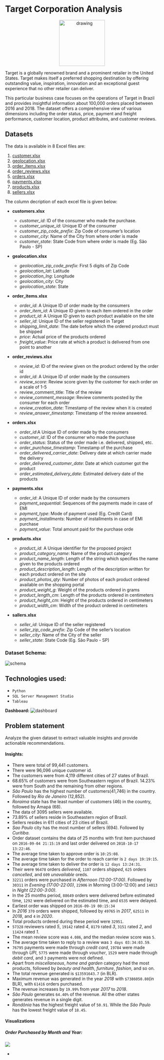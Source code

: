 # Target Corporation Analysis

<p align="center">
    <img src="uploads/target_corporation_logo.png" alt="drawing" width="150"/>
</p>

Target is a globally renowned brand and a prominent retailer in the United States. Target makes itself a preferred shopping destination by offering outstanding value, inspiration, innovation and an exceptional guest experience that no other retailer can deliver.


This particular business case focuses on the operations of Target in Brazil and provides insightful information about 100,000 orders placed between 2016 and 2018. The dataset offers a comprehensive view of various dimensions including the order status, price, payment and freight performance, customer location, product attributes, and customer reviews.

## Datasets
The data is available in 8 Excel files are:

1. [customer.xlsx](data/customers.xlsx)
2. [geolocation.xlsx](data/geolocation.xlsx)
3. [order_items.xlsx](data/order_items.xlsx)
4. [order_reviews.xlsx](data/order_reviews.xlsx)
5. [orders.xlsx](data/orders.xlsx)
6. [payments.xlsx](data/payments.xlsx)
7. [products.xlsx](data/products.xlsx)
8. [sellers.xlsx](data/sellers.xlsx)


The column decription of each excel file is given below:

- **customers.xlsx**
    - *customer_id*: ID of the consumer who made the purchase.
    - *customer_unique_id*: Unique ID of the consumer
    - *customer_zip_code_prefix*: Zip Code of consumer’s location
    - *customer_city*: Name of the City from where order is made
    - *customer_state*: State Code from where order is made (Eg. São Paulo - SP)

- **gealocation.xlsx**
    - *geolocation_zip_code_prefix*: First 5 digits of Zip Code
    - *geolocation_lat*: Latitude
    - *geolocation_lng*: Longitude
    - *geolocation_city*: City
    - *geolocation_state*: State

- **order_items.xlsx**
    - *order_id*: A Unique ID of order made by the consumers
    - *order_item_id*: A Unique ID given to each item ordered in the order
    - *product_id*: A Unique ID given to each product available on the site
    - *seller_id*: Unique ID of the seller registered in Target
    - *shipping_limit_date*: The date before which the ordered product must be shipped
    - *price*: Actual price of the products ordered
    - *freight_value*: Price rate at which a product is delivered from one point to another

- **order_reviews.xlsx**
    - *review_id*: ID of the review given on the product ordered by the order id
    - *order_id*: A Unique ID of order made by the consumers
    - *review_score*: Review score given by the customer for each order on a scale of 1-5
    - review_comment_title: Title of the review
    - *review_comment_message*: Review comments posted by the consumer for each order
    - *review_creation_date*: Timestamp of the review when it is created
    - *review_answer_timestamp*: Timestamp of the review answered.

- **orders.xlsx**
    - *order_id*:A Unique ID of order made by the consumers
    - *customer_id*: ID of the consumer who made the purchase
    - *order_status*: Status of the order made i.e. delivered, shipped, etc.
    - *order_purchase_timestamp*: Timestamp of the purchase
    - *order_delivered_carrier_date*: Delivery date at which carrier made the delivery
    - *order_delivered_customer_date*: Date at which customer got the product
    - *order_estimated_delivery_date*: Estimated delivery date of the products

- **payments.xlsx**
    - *order_id*: A Unique ID of order made by the consumers
    - *payment_sequential*: Sequences of the payments made in case of EMI
    - *payment_type*: Mode of payment used (Eg. Credit Card)
    - *payment_installments*: Number of installments in case of EMI purchase
    - *payment_value*: Total amount paid for the purchase orde

- **products.xlsx**
    - *product_id*: A Unique identifier for the proposed project
    - *product_category_name*: Name of the product category
    - *product_name_length*: Length of the string which specifies the name given to the products ordered
    - *product_description_length*: Length of the description written for each product ordered on the site
    - *product_photos_qty*: Number of photos of each product ordered available on the shopping portal
    - *product_weight_g*: Weight of the products ordered in grams
    - *product_length_cm*: Length of the products ordered in centimeters
    - *product_height_cm*: Height of the products ordered in centimeters
    - *product_width_cm*: Width of the product ordered in centimeters

- **sallers.xlsx**
    - *seller_id*: Unique ID of the seller registered
    - *seller_zip_code_prefix*: Zip Code of the seller’s location
    - *seller_city*: Name of the City of the seller
    - *seller_state*: State Code (Eg. São Paulo - SP)

### Dataset Schema:

![schema](uploads/schema.png)

## Technologies used:
 * `Python`
 * `SQL Server Management Studio`
 * `Tableau`

**Dashboard:**
![dashboard](Target_Corporation_Dashboard.png)

## Problem statement
Analyze the given dataset to extract valuable insights and provide actionable recommendations.


#### Insights:
- There were total of 99,441 customers.
- There were 96,096 unique customer id.
- The customers were from 4,119 different cities of 27 states of Brazil.
- 68.65% of customers were from Southeastern region of Brazil. 14.23% were from South and the remaining from other regions.
- *São Paulo* has the highest number of customers(41,746) in the country. Followed by *Rio de Janeiro* (12,852).
- *Roraima* state has the least number of customers (46) in the country, followed by Amapá (68).
- The data of 3095 sellers were available.
- 73.89% of sellers reside in Southeastern region of Brazil.
- Sellers resides in 611 cities of 23 cities of Brazil.
- *Sao Paulo* city has the most number of sellers (694). Followed by *Curitiba*.
- Order dataset contains the data of 25 months with first item purchased on `2016-09-04 21:15:19` and last order delivered on `2018-10-17 13:22:46`.
- The average time taken to approve order is `10:25:08`. 
- The average time taken for the order to reach carrier is `2 days 19:19:15`.
- The average time taken to deliver the order is `12 days 13:24:31`.
- Their were `96478` orders *delivered*, `1107` orders *shipped*, `625` orders *cancelled*, and `609` *unavailable* oreds.
- `32211` orders were purchased in *Afternoon (12:00-17:00)*. Followed by `30311` in *Evening (17:00-22:00)*, `22906` in Morning (3:00-12:00) and `14013` in *Night (22:00-3:00)*.
- In the 25 months period, `88649` orders were delivered before estimated time, `1292` were delivered on the estimated time, and `6535` were delayed.
- Earliest order was shipped on `2016-09-19 00:15:34`
- In *2016* `370` orders were shipped, followed by `49765` in *2017*, `62511` in *2018*, and `4` in *2020*.
- Total products ordered during these period were `32951`.
- `57328` reviewers rated *5*, `19142` rated *4*, `8179` rated *3*, `3151` rated *2*, and `11424` rated *1*.
- The mean review score was `4.086`, and the median review score was `5`.
- The average time taken to reply to a review was `3 days 03:34:03.59`.
- `76795` payments were made through *credit card*, `19784` were made through *UPI*, `5775` were made through *voucher*, `1529` were made through *debit card*, and `3` payments were not defined.
- Apart from *miscellaneous*, *home and garden* category had the most products, followed by *beauty and health*, *furniture*, *fashion*, and so on.
- The total revenue generated is `$13591643.7` (in BLR).
- Maximum revenue was generated in the year *2018* with `$7386050.80`(in BLR), with `61416` orders purchased.
- The revenue increases by `19.99%` from year *2017* to *2018*.
- *São Paulo* generates `64.40%` of the revenue. All the other states generates revenue in a single digit.
- *Rondônia* has the highest freight value of `50.91`. While the *São Paulo* has the lowest freight value of `18.45`.


#### Visualizations

##### Order Purchased by Month and Year:
![](uploads/Order_Purchased_by_Month_and_Year.png)

* 